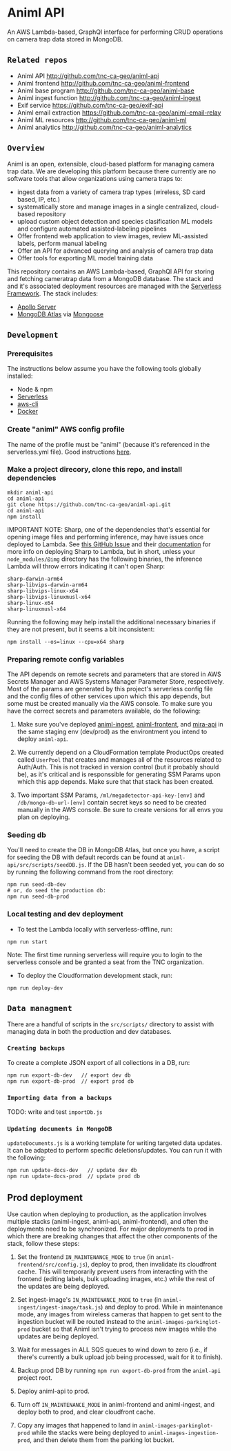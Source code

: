 # Animl API

An AWS Lambda-based, GraphQl interface for performing CRUD operations on camera
trap data stored in MongoDB.

## `Related repos`

- Animl API http://github.com/tnc-ca-geo/animl-api
- Animl frontend http://github.com/tnc-ca-geo/animl-frontend
- Animl base program http://github.com/tnc-ca-geo/animl-base
- Animl ingest function http://github.com/tnc-ca-geo/animl-ingest
- Exif service https://github.com/tnc-ca-geo/exif-api
- Animl email extraction https://github.com/tnc-ca-geo/animl-email-relay
- Animl ML resources http://github.com/tnc-ca-geo/animl-ml
- Animl analytics http://github.com/tnc-ca-geo/animl-analytics

## `Overview`

Animl is an open, extensible, cloud-based platform for managing camera trap data.
We are developing this platform because there currently are no software tools that allow
organizations using camera traps to:

- ingest data from a variety of camera trap types (wireless, SD card based, IP, etc.)
- systematically store and manage images in a single centralized, cloud-based repository
- upload custom object detection and species clasification ML models and configure
  automated assisted-labeling pipelines
- Offer frontend web application to view images, review ML-assisted labels,
  perform manual labeling
- Offer an API for advanced querying and analysis of camera trap data
- Offer tools for exporting ML model training data

This repository contains an AWS Lambda-based, GraphQl API for storing and
fetching cameratrap data from a MongoDB database. The stack and and it's
associated deployment resources are managed with the
[Serverless Framework](serverless.com/). The stack includes:

- [Apollo Server](https://www.apollographql.com/docs/apollo-server/)
- [MongoDB Atlas](https://www.mongodb.com/cloud/atlas) via
  [Mongoose](https://mongoosejs.com/)

## `Development`

### Prerequisites

The instructions below assume you have the following tools globally installed:

- Node & npm
- [Serverless](https://www.serverless.com/framework/docs/getting-started/)
- [aws-cli](https://aws.amazon.com/cli/)
- [Docker](https://docs.docker.com/engine/install/)

### Create "animl" AWS config profile

The name of the profile must be "animl" (because it's referenced in the
serverless.yml file). Good instructions
[here](https://www.serverless.com/framework/docs/providers/aws/guide/credentials/).

### Make a project direcory, clone this repo, and install dependencies

```
mkdir animl-api
cd animl-api
git clone https://github.com/tnc-ca-geo/animl-api.git
cd animl-api
npm install
```

IMPORTANT NOTE: Sharp, one of the dependencies that's essential for opening image files and performing inference, may have issues once deployed to Lambda. See [this GitHub Issue](https://github.com/lovell/sharp/issues/4001) and their [documentation](https://sharp.pixelplumbing.com/install#aws-lambda) for more info on deploying Sharp to Lambda, but in short, unless your `node_modules/@img` directory has the following binaries, the inference Lambda will throw errors indicating it can't open Sharp:

```
sharp-darwin-arm64
sharp-libvips-darwin-arm64
sharp-libvips-linux-x64
sharp-libvips-linuxmusl-x64
sharp-linux-x64
sharp-linuxmusl-x64
```

Running the following may help install the additional necessary binaries if they are not present, but it seems a bit inconsistent:

```
npm install --os=linux --cpu=x64 sharp
```

### Preparing remote config variables

The API depends on remote secrets and parameters that are stored in AWS Secrets
Manager and AWS Systems Manager Parameter Store, respectively. Most of the
params are generated by this project's serverless config file and the
config files of other services upon which this app depends, but some must be
created manually via the AWS console. To make sure you have the correct secrets
and parameters available, do the following:

1. Make sure you've deployed [animl-ingest](http://github.com/tnc-ca-geo/animl-ingest),
   [animl-frontent](http://github.com/tnc-ca-geo/animl-frontend),
   and [mira-api](https://github.com/tnc-ca-geo/animl-ml/tree/master/api/mira) in the
   same staging env (dev/prod) as the environtment you intend to deploy `animl-api`.

2. We currently depend on a CloudFormation template ProductOps created called
   `UserPool` that creates and manages all of the resources related to Auth/Auth.
   This is not tracked in version control (but it probably should be), as it's
   critical and is responssible for generating SSM Params upon which this app
   depends. Make sure that that stack has been created.

3. Two important SSM Params, `/ml/megadetector-api-key-[env]` and
   `/db/mongo-db-url-[env]` contain secret keys so need to be created manually in
   the AWS console. Be sure to create versions for all envs you plan on deploying.

### Seeding db

You'll need to create the DB in MongoDB Atlas, but once you have, a script for
seeding the DB with default records can be found at
`animl-api/src/scripts/seedDB.js`. If the DB hasn't been seeded yet,
you can do so by running the following command from the root directory:

```
npm run seed-db-dev
# or, do seed the production db:
npm run seed-db-prod
```

### Local testing and dev deployment

- To test the Lambda locally with serverless-offline, run:

```
npm run start
```

Note: The first time running serverless will require you to login to the serverless console and be granted a seat from the TNC organization.

- To deploy the Cloudformation development stack, run:

```
npm run deploy-dev
```

## `Data managment`

There are a handful of scripts in the `src/scripts/` directory to assist with
managing data in both the production and dev databases.

### `Creating backups`

To create a complete JSON export of all collections in a DB, run:

```
npm run export-db-dev   // export dev db
npm run export-db-prod  // export prod db
```

### `Importing data from a backups`

TODO: write and test `importDb.js`

### `Updating documents in MongoDB`

`updateDocuments.js` is a working template for writing targeted data updates.
It can be adapted to perform specific deletions/updates. You can run it with
the following:

```
npm run update-docs-dev   // update dev db
npm run update-docs-prod  // update prod db
```

## Prod deployment

Use caution when deploying to production, as the application involves multiple stacks (animl-ingest, animl-api, animl-frontend), and often the deployments need to be synchronized. For major deployments to prod in which there are breaking changes that affect the other components of the stack, follow these steps:

1. Set the frontend `IN_MAINTENANCE_MODE` to `true` (in `animl-frontend/src/config.js`), deploy to prod, then invalidate its cloudfront cache. This will temporarily prevent users from interacting with the frontend (editing labels, bulk uploading images, etc.) while the rest of the updates are being deployed.

2. Set ingest-image's `IN_MAINTENANCE_MODE` to `true` (in `animl-ingest/ingest-image/task.js`) and deploy to prod. While in maintenance mode, any images from wireless cameras that happen to get sent to the ingestion bucket will be routed instead to the `animl-images-parkinglot-prod` bucket so that Animl isn't trying to process new images while the updates are being deployed.
3. Wait for messages in ALL SQS queues to wind down to zero (i.e., if there's currently a bulk upload job being processed, wait for it to finish).

4. Backup prod DB by running `npm run export-db-prod` from the `animl-api` project root.

5. Deploy animl-api to prod.

6. Turn off `IN_MAINTENANCE_MODE` in animl-frontend and animl-ingest, and deploy both to prod, and clear cloudfront cache.

7. Copy any images that happened to land in `animl-images-parkinglot-prod` while the stacks were being deployed to `animl-images-ingestion-prod`, and then delete them from the parking lot bucket.
